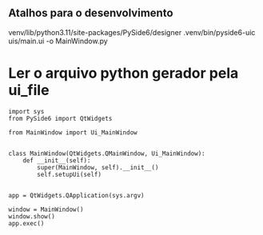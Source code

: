 ## Atalhos para o desenvolvimento


venv/lib/python3.11/site-packages/PySide6/designer
.venv/bin/pyside6-uic uis/main.ui -o MainWindow.py 



# Ler o arquivo python gerador pela ui_file
````
import sys
from PySide6 import QtWidgets

from MainWindow import Ui_MainWindow


class MainWindow(QtWidgets.QMainWindow, Ui_MainWindow):
    def __init__(self):
        super(MainWindow, self).__init__()
        self.setupUi(self)


app = QtWidgets.QApplication(sys.argv)

window = MainWindow()
window.show()
app.exec()
````
